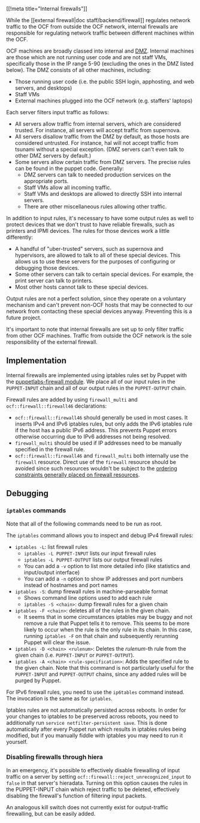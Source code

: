 [[!meta title="Internal firewalls"]]

While the [[external firewall|doc staff/backend/firewall]] regulates network
traffic to the OCF from outside the OCF network, internal firewalls are
responsible for regulating network traffic between different machines within the
OCF.

OCF machines are broadly classed into internal and [DMZ][dmz]. Internal machines
are those which are not running user code and are not staff VMs, specifically
those in the IP range 5-90 (excluding the ones in the DMZ listed below). The DMZ
consists of all other machines, including:

 * Those running user code (i.e. the public SSH login, apphosting, and web
   servers, and desktops)
 * Staff VMs
 * External machines plugged into the OCF network (e.g. staffers' laptops)

Each server filters input traffic as follows:

 * All servers allow traffic from internal servers, which are considered
   trusted. For instance, all servers will accept traffic from supernova.
 * All servers disallow traffic from the DMZ by default, as those hosts are
   considered untrusted. For instance, hal will not accept traffic from tsunami
   without a special exception. (DMZ servers can't even talk to other DMZ
   servers by default.)
 * Some servers allow certain traffic from DMZ servers. The precise rules can be
   found in the puppet code. Generally:
    * DMZ servers can talk to needed production services on the appropriate
      ports.
    * Staff VMs allow all incoming traffic.
    * Staff VMs and desktops are allowed to directly SSH into internal servers.
    * There are other miscellaneous rules allowing other traffic.

In addition to input rules, it's necessary to have some output rules as well to
protect devices that we don't trust to have reliable firewalls, such as printers
and IPMI devices. The rules for those devices work a little differently:

 * A handful of "uber-trusted" servers, such as supernova and hypervisors, are
   allowed to talk to all of these special devices. This allows us to use these
   servers for the purposes of configuring or debugging those devices.
 * Some other servers can talk to certain special devices. For example, the
   print server can talk to printers.
 * Most other hosts cannot talk to these special devices.

Output rules are not a perfect solution, since they operate on a voluntary
mechanism and can't prevent non-OCF hosts that may be connected to our network
from contacting these special devices anyway. Preventing this is a future
project.

It's important to note that internal firewalls are set up to only filter traffic
from other OCF machines. Traffic from outside the OCF network is the sole
responsibility of the external firewall.

[dmz]: https://en.wikipedia.org/wiki/DMZ_(computing)


## Implementation

Internal firewalls are implemented using iptables rules set by Puppet with the
[puppetlabs-firewall module][puppetlabs-firewall]. We place all of our input
rules in the `PUPPET-INPUT` chain and all of our output rules in the
`PUPPET-OUTPUT` chain.

Firewall rules are added by using `firewall_multi` and
`ocf::firewall::firewall46` declarations:
 * `ocf::firewall::firewall46` should generally be used in most cases. It
   inserts IPv4 and IPv6 iptables rules, but only adds the IPv6 iptables rule if
   the host has a public IPv6 address. This prevents Puppet errors otherwise
   occurring due to IPv6 addresses not being resolved.
 * `firewall_multi` should be used if IP addresses need to be manually specified
   in the firewall rule.
 * `ocf::firewall::firewall46` and `firewall_multi` both internally use the
   `firewall` resource. Direct use of the `firewall` resource should be avoided
   since such resources wouldn't be subject to the [ordering constraints
   generally placed on firewall resources][ordering].

[ordering]:
    https://github.com/ocf/puppet/blob/f3fdd5912a5dc5eafd9995412a9c5e85874dee31/manifests/site.pp#L50-L58
[puppetlabs-firewall]: https://forge.puppet.com/puppetlabs/firewall


## Debugging

### `iptables` commands

Note that all of the following commands need to be run as root.

The `iptables` command allows you to inspect and debug IPv4 firewall rules:

 * `iptables -L`: list firewall rules
    * `iptables -L PUPPET-INPUT` lists our input firewall rules
    * `iptables -L PUPPET-OUTPUT` lists our output firewall rules
    * You can add a `-v` option to list more detailed info (like statistics and
      input/output interface)
    * You can add a `-n` option to show IP addresses and port numbers instead of
      hostnames and port names
 * `iptables -S`: dump firewall rules in machine-parseable format
    * Shows command line options used to add each rule
    * `iptables -S <chain>`: dump firewall rules for a given chain
 * `iptables -F <chain>`: deletes all of the rules in the given chain.
    * It seems that in some circumstances iptables may be buggy and not remove a
      rule that Puppet tells it to remove. This seems to be more likely to occur
      when the rule is the only rule in its chain. In this case, running
      `iptables -F` on that chain and subsequently rerunning Puppet will clear
      the issue.
 * `iptables -D <chain> <rulenum>`: Deletes the _rulenum_-th rule from the given
   chain (i.e. `PUPPET-INPUT` or `PUPPET-OUTPUT`).
 * `iptables -A <chain> <rule-specification>`: Adds the specified rule to the
   given chain. Note that this command is not particularly useful for the
   `PUPPET-INPUT` and `PUPPET-OUTPUT` chains, since any added rules will be
   purged by Puppet.

For IPv6 firewall rules, you need to use the `ip6tables` command instead. The
invocation is the same as for `iptables`.

Iptables rules are not automatically persisted across reboots. In order for your
changes to iptables to be preserved across reboots, you need to additionally run
`service netfilter-persistent save`. This is done automatically after every
Puppet run which results in iptables rules being modified, but if you manually
fiddle with iptables you may need to run it yourself.

### Disabling firewalls through hiera

In an emergency, it's possible to effectively disable firewalling of input
traffic on a server by setting `ocf::firewall::reject_unrecognized_input` to
`false` in that server's hieradata. Turning on this option causes the rules in
the PUPPET-INPUT chain which reject traffic to be deleted, effectively disabling
the firewall's function of filtering input packets.

An analogous kill switch does not currently exist for output-traffic
firewalling, but can be easily added.
